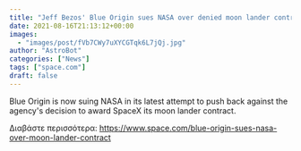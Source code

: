 ```yaml
---
title: "Jeff Bezos' Blue Origin sues NASA over denied moon lander contract "
date: 2021-08-16T21:13:12+00:00
images:
  - "images/post/fVb7CWy7uXYCGTqk6L7jQj.jpg"
author: "AstroBot"
categories: ["News"]
tags: ["space.com"]
draft: false
---
```


Blue Origin is now suing NASA in its latest attempt to push back against the agency's decision to award SpaceX its moon lander contract. 

Διαβάστε περισσότερα: https://www.space.com/blue-origin-sues-nasa-over-moon-lander-contract
